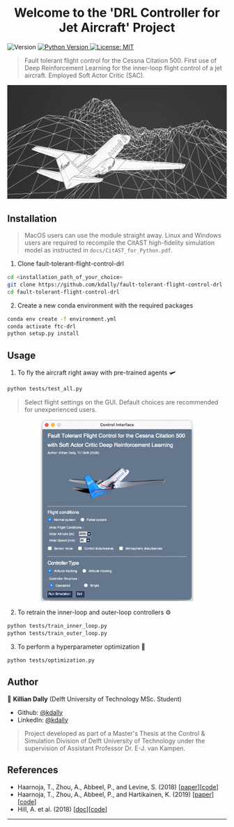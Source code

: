 <h1 align="center">Welcome to the 'DRL Controller for Jet Aircraft' Project </h1>
<p>
  <img alt="Version" src="https://shields.io/badge/version-0.1.1-blue.svg" />
  <a href="#" target="_blank">
   <img alt="Python Version" src="https://shields.io/badge/python-v3.7-blue.svg" />
    <a href="#" target="_blank">
    <img alt="License: MIT" src="https://img.shields.io/github/license/kdally/fault-tolerant-flight-control-drl" />
  </a>
</p>


> Fault tolerant flight control for the Cessna Citation 500. First use of Deep Reinforcement Learning for the inner-loop flight control of a jet aircraft. Employed Soft Actor Critic (SAC). 

<p align="center">
  <img src="assets/citation_550_header.png" width="750"/>
</p>

## Installation
> MacOS users can use the module straight away.
> Linux and Windows users are required to recompile the CitAST high-fidelity simulation model as instructed in `docs/CitAST_for_Python.pdf`.

1. Clone fault-tolerant-flight-control-drl
```sh
cd <installation_path_of_your_choice>
git clone https://github.com/kdally/fault-tolerant-flight-control-drl
cd fault-tolerant-flight-control-drl
```

2. Create a new conda environment with the required packages

```sh
conda env create -f environment.yml
conda activate ftc-drl
python setup.py install
```

## Usage

1. To fly the aircraft right away with pre-trained agents 🛩
```sh
python tests/test_all.py
```

> Select flight settings on the GUI. Default choices are recommended for unexperienced users.

<p align="center">
  <img src="assets/gui.png" width="350"/>
</p>


2. To retrain the inner-loop and outer-loop controllers ⚙️
```sh
python tests/train_inner_loop.py
python tests/train_outer_loop.py
```

3. To perform a hyperparameter optimization 🎯
```sh
python tests/optimization.py
```


## Author

👤 **Killian Dally**
(Delft University of Technology MSc. Student)
* Github: [@kdally](https://github.com/kdally)
* LinkedIn: [@kdally](https://linkedin.com/in/kdally)

> Project developed as part of a Master's Thesis at the Control & Simulation Division of Delft University of Technology under the supervision of Assistant Professor Dr. E-J. van Kampen.

## References

* Haarnoja, T., Zhou, A., Abbeel, P., and Levine, S. (2018) [[paper](https://arxiv.org/abs/1801.01290)][[code](https://github.com/haarnoja/sac/tree/master/sac)]
* Haarnoja, T., Zhou, A., Abbeel, P., and Hartikainen, K. (2019) [[paper](https://arxiv.org/abs/1812.05905)][[code](https://github.com/rail-berkeley/softlearning/)]
* Hill, A. et al. (2018) [[doc](https://stable-baselines.readthedocs.io/)][[code](https://github.com/hill-a/stable-baselines)]


***
